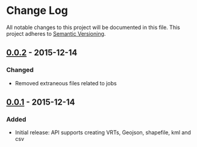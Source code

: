 # Change Log
All notable changes to this project will be documented in this file.
This project adheres to [Semantic Versioning](http://semver.org/).

## [0.0.2] - 2015-12-14
### Changed
* Removed extraneous files related to jobs

## [0.0.1] - 2015-12-14
### Added
* Initial release: API supports creating VRTs, Geojson, shapefile, kml and csv

[0.0.2]: https://github.com/koopjs/koop-exporter/releases/tag/v0.0.2
[0.0.1]: https://github.com/koopjs/koop-exporter/releases/tag/v0.0.1
